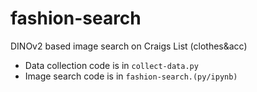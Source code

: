 # fashion-search
DINOv2 based image search on Craigs List (clothes&amp;acc)

- Data collection code is in `collect-data.py`
- Image search code is in `fashion-search.(py/ipynb)`
